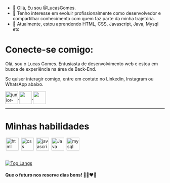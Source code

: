 - 👋 Ollá, Eu sou @LucasGomes.
- 👀 Tenho interesse em evoluir profissionalmente como desenvolvedor e compartilhar conhecimento com quem faz parte da minha trajetória.
- 🌱 Atualmente, estou aprendendo HTML, CSS, Javascript, Java, Mysql etc

# Conecte-se comigo:

Olá, sou o Lucas Gomes. Entusiasta de desenvolvimento web e estou em busca de experiência na área de Back-End.

Se quiser interagir comigo, entre em contato no Linkedin, Instagram ou WhatsApp abaixo.

<a href="https://www.linkedin.com/in/lucasgomes0/" target="_blank">
  <img align="center" alt="junior-linkedin" width="40" src="https://image.flaticon.com/icons/png/512/124/124011.png" style="max-width:100%;">
</a>
<a href="https://www.instagram.com/_oficiallucaas/" target="_blank">
  <img  align="center"  src="https://image.flaticon.com/icons/png/512/174/174855.png" width='40' style="max-width:100%;"/>
</a>
<a href="https://api.whatsapp.com/send?phone=5581984088822&text=Ol%C3%A1%2C%20venho%20do%20GitHub" target="_blank" >
  <img  align="center" src="https://image.flaticon.com/icons/png/512/220/220236.png" width='40' style="max-width:100%;"/> 
</a>

<hr />

# Minhas habilidades

<img src="https://cdn.jsdelivr.net/gh/devicons/devicon/icons/html5/html5-original.svg" alt="html" widtf="40" height="40" style="max-width:100%;margin: 0 2px;"></img>
<img src="https://cdn.jsdelivr.net/gh/devicons/devicon/icons/css3/css3-original.svg" alt="css" widtf="40" height="40" style="max-width:100%;margin: 0 2px;"></img>
<img src="https://cdn.jsdelivr.net/gh/devicons/devicon/icons/javascript/javascript-original.svg" alt="javascript" widtf="40" height="40" style="max-width:100%;margin: 0 2px;"></img>
<img src="https://cdn.jsdelivr.net/gh/devicons/devicon/icons/java/java-original.svg" alt="Java" widtf="40" height="40" style="max-width:100%;margin: 0 2px;"></img>
<img src="https://cdn.jsdelivr.net/gh/devicons/devicon/icons/mysql/mysql-original-wordmark.svg" alt="mysql" widtf="40" height="40" style="max-width:100%;margin: 0 2px;"/></img>
##
[![Top Langs](https://github-readme-stats.vercel.app/api/top-langs/?username=LucasGomes)](https://github.com/luc4s-s)

#### Que o futuro nos reserve dias bons! 🙏🏽❤🍃

